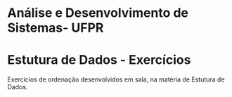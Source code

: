 # Análise e Desenvolvimento de Sistemas- UFPR
# Estutura de Dados - Exercícios

Exercícios de ordenação desenvolvidos em sala, na matéria de Estutura de Dados.
